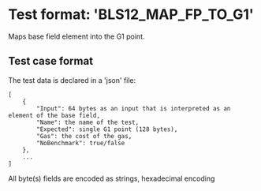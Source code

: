 # Test format: 'BLS12_MAP_FP_TO_G1'

Maps base field element into the G1 point.

## Test case format

The test data is declared in a 'json' file:

```
[
    {
        "Input": 64 bytes as an input that is interpreted as an element of the base field,
        "Name": the name of the test,
        "Expected": single G1 point (128 bytes),
        "Gas": the cost of the gas,
        "NoBenchmark": true/false
    },
    ...
]
```

All byte(s) fields are encoded as strings, hexadecimal encoding
